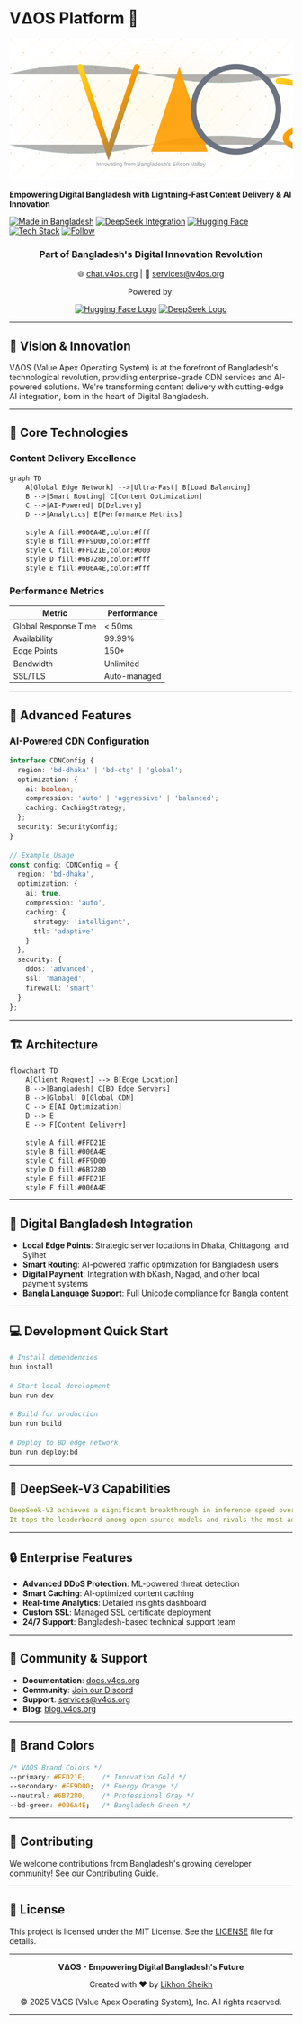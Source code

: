 # VΔOS Platform 🚀

![VΔOS Logo](https://raw.githubusercontent.com/v4os/chat.v4os.org/259838493b40e668ee838cc8cd247c6115df9484/images/logo.svg)

**Empowering Digital Bangladesh with Lightning-Fast Content Delivery & AI Innovation**

[![Made in Bangladesh](https://img.shields.io/badge/Made_in-Bangladesh-006A4E?style=for-the-badge&logo=data:image/png;base64,iVBORw0KGgo=)](https://digitalbangladesh.gov.bd)
[![DeepSeek Integration](https://img.shields.io/badge/DeepSeek-V3-FF9D00?style=for-the-badge)](https://deepseek.ai)
[![Hugging Face](https://img.shields.io/badge/%F0%9F%A4%97%20Hugging_Face-Enabled-FFD21E?style=for-the-badge)](https://huggingface.co)
[![Tech Stack](https://img.shields.io/badge/Tech_Stack-Modern-6B7280?style=for-the-badge&logo=next.js)](https://v4os.org)
[![Follow](https://img.shields.io/github/followers/v4os?style=for-the-badge&label=Follow&logo=github)](https://github.com/v4os)

<div align="center">
  <h3>Part of Bangladesh's Digital Innovation Revolution</h3>
  <p>🌐 <a href="http://chat.v4os.org">chat.v4os.org</a> | 📧 <a href="mailto:services@v4os.org">services@v4os.org</a></p>
  <p>Powered by:</p>
  <a href="https://huggingface.co"><img src="https://huggingface.co/front/assets/huggingface_logo-noborder.svg" alt="Hugging Face Logo" width="100"></a>
  <a href="https://deepseek.ai"><img src="https://www.deepseek.com/_next/image?url=https%3A%2F%2Fcdn.deepseek.com%2Flogo.png&w=828&q=75" alt="DeepSeek Logo"></a>
</div>

---

## 🎯 Vision & Innovation

VΔOS (Value Apex Operating System) is at the forefront of Bangladesh's technological revolution, providing enterprise-grade CDN services and AI-powered solutions. We're transforming content delivery with cutting-edge AI integration, born in the heart of Digital Bangladesh.

---

## 🌟 Core Technologies

### Content Delivery Excellence

```mermaid
graph TD
    A[Global Edge Network] -->|Ultra-Fast| B[Load Balancing]
    B -->|Smart Routing| C[Content Optimization]
    C -->|AI-Powered| D[Delivery]
    D -->|Analytics| E[Performance Metrics]

    style A fill:#006A4E,color:#fff
    style B fill:#FF9D00,color:#fff
    style C fill:#FFD21E,color:#000
    style D fill:#6B7280,color:#fff
    style E fill:#006A4E,color:#fff
```

### Performance Metrics

| **Metric** | **Performance** |
|------------|------------------|
| Global Response Time | < 50ms |
| Availability | 99.99% |
| Edge Points | 150+ |
| Bandwidth | Unlimited |
| SSL/TLS | Auto-managed |

---

## 💫 Advanced Features

### AI-Powered CDN Configuration

```typescript
interface CDNConfig {
  region: 'bd-dhaka' | 'bd-ctg' | 'global';
  optimization: {
    ai: boolean;
    compression: 'auto' | 'aggressive' | 'balanced';
    caching: CachingStrategy;
  };
  security: SecurityConfig;
}

// Example Usage
const config: CDNConfig = {
  region: 'bd-dhaka',
  optimization: {
    ai: true,
    compression: 'auto',
    caching: {
      strategy: 'intelligent',
      ttl: 'adaptive'
    }
  },
  security: {
    ddos: 'advanced',
    ssl: 'managed',
    firewall: 'smart'
  }
};
```

---

## 🏗 Architecture

```mermaid
flowchart TD
    A[Client Request] --> B[Edge Location]
    B -->|Bangladesh| C[BD Edge Servers]
    B -->|Global| D[Global CDN]
    C --> E[AI Optimization]
    D --> E
    E --> F[Content Delivery]

    style A fill:#FFD21E
    style B fill:#006A4E
    style C fill:#FF9D00
    style D fill:#6B7280
    style E fill:#FFD21E
    style F fill:#006A4E
```

---

## 🚀 Digital Bangladesh Integration

- **Local Edge Points**: Strategic server locations in Dhaka, Chittagong, and Sylhet
- **Smart Routing**: AI-powered traffic optimization for Bangladesh users
- **Digital Payment**: Integration with bKash, Nagad, and other local payment systems
- **Bangla Language Support**: Full Unicode compliance for Bangla content

---

## 💻 Development Quick Start

```bash
# Install dependencies
bun install

# Start local development
bun run dev

# Build for production
bun run build

# Deploy to BD edge network
bun run deploy:bd
```

---

## 🌟 DeepSeek-V3 Capabilities

```yaml
DeepSeek-V3 achieves a significant breakthrough in inference speed over previous models.
It tops the leaderboard among open-source models and rivals the most advanced closed-source models globally.
```

---

## 🔒 Enterprise Features

- **Advanced DDoS Protection**: ML-powered threat detection
- **Smart Caching**: AI-optimized content caching
- **Real-time Analytics**: Detailed insights dashboard
- **Custom SSL**: Managed SSL certificate deployment
- **24/7 Support**: Bangladesh-based technical support team

---

## 🤝 Community & Support

- **Documentation**: [docs.v4os.org](https://docs.v4os.org)
- **Community**: [Join our Discord](https://discord.gg/v4os)
- **Support**: [services@v4os.org](mailto:services@v4os.org)
- **Blog**: [blog.v4os.org](https://blog.v4os.org)

---

## 🎨 Brand Colors

```css
/* VΔOS Brand Colors */
--primary: #FFD21E;    /* Innovation Gold */
--secondary: #FF9D00;  /* Energy Orange */
--neutral: #6B7280;    /* Professional Gray */
--bd-green: #006A4E;   /* Bangladesh Green */
```

---

## 🤝 Contributing

We welcome contributions from Bangladesh's growing developer community! See our [Contributing Guide](CONTRIBUTING.md).

---

## 📜 License

This project is licensed under the MIT License. See the [LICENSE](LICENSE) file for details.

---

<div align="center">

**VΔOS - Empowering Digital Bangladesh's Future**

Created with ❤️ by [Likhon Sheikh](https://likhonsheikh.com/)

© 2025 VΔOS (Value Apex Operating System), Inc. All rights reserved.

</div>

---
